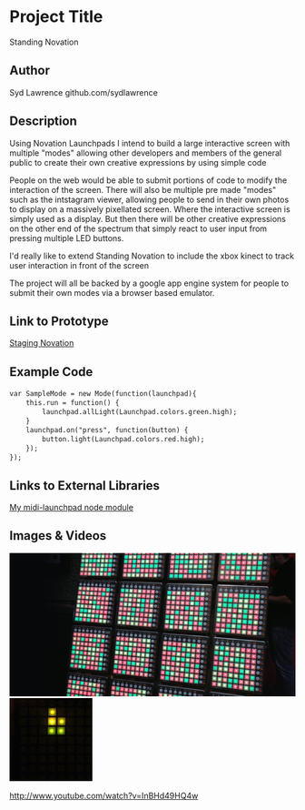 # Project Title
Standing Novation

## Author
Syd Lawrence github.com/sydlawrence

## Description
Using Novation Launchpads I intend to build a large interactive screen with multiple "modes" allowing other developers and members of the general public to create their own creative expressions by using simple code

People on the web would be able to submit portions of code to modify the interaction of the screen. There will also be multiple pre made "modes" such as the intstagram viewer, allowing people to send in their own photos to display on a massively pixellated screen. Where the interactive screen is simply used as a display. But then there will be other creative expressions on the other end of the spectrum that simply react to user input from pressing multiple LED buttons.

I'd really like to extend Standing Novation to include the xbox kinect to track user interaction in front of the screen

The project will all be backed by a google app engine system for people to submit their own modes via a browser based emulator.

## Link to Prototype
[Staging Novation](http://global.novationmusic.com/community/news/standing-novation "Standing Novation blog post")

## Example Code
```
var SampleMode = new Mode(function(launchpad){
    this.run = function() {
        launchpad.allLight(Launchpad.colors.green.high);
    }
    launchpad.on("press", function(button) {
        button.light(Launchpad.colors.red.high);
    });
});
```
## Links to External Libraries
[My midi-launchpad node module](https://github.com/sydlawrence/node-midi-launchpad "node midi-launchpad")

## Images & Videos
![Cover Image](images/cover.jpg?raw=true "Cover Image")
![Tetris GIF](images/example.gif?raw=true "Tetris GIF")

http://www.youtube.com/watch?v=InBHd49HQ4w